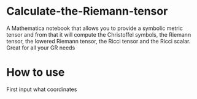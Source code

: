 # Calculate-the-Riemann-tensor
A Mathematica notebook that allows you to provide a symbolic metric tensor and from that it will compute the Christoffel symbols, the Riemann tensor, the lowered Riemann tensor, the Ricci tensor and the Ricci scalar. Great for all your GR needs

# How to use
First input what coordinates
